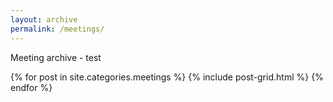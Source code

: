 ```yaml
---
layout: archive
permalink: /meetings/
---
```


Meeting archive - test

<div class="tiles">
{% for post in site.categories.meetings %}
	{% include post-grid.html %}
{% endfor %}
</div><!-- /.tiles -->